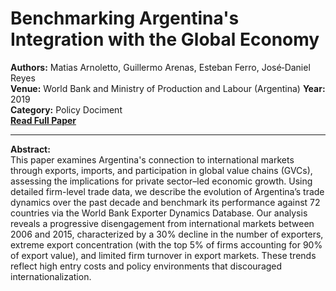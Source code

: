 # Benchmarking Argentina's Integration with the Global Economy

**Authors:** Matias Arnoletto, Guillermo Arenas, Esteban Ferro, José‑Daniel Reyes  
**Venue:** World Bank and Ministry of Production and Labour (Argentina)
**Year:** 2019  
**Category:** Policy Dociment  
**[Read Full Paper](https://drive.google.com/open?id=18d7PcgDtUr8RMD1W6nAyc1UrROfNFNVB)**

---

**Abstract:**  
This paper examines Argentina's connection to international markets through exports, imports, and participation in global value chains (GVCs), assessing the implications for private sector–led economic growth. Using detailed firm-level trade data, we describe the evolution of Argentina’s trade dynamics over the past decade and benchmark its performance against 72 countries via the World Bank Exporter Dynamics Database. Our analysis reveals a progressive disengagement from international markets between 2006 and 2015, characterized by a 30% decline in the number of exporters, extreme export concentration (with the top 5% of firms accounting for 90% of export value), and limited firm turnover in export markets. These trends reflect high entry costs and policy environments that discouraged internationalization.
